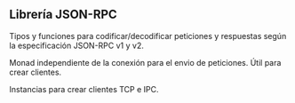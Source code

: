 ## Librería JSON-RPC

Tipos y funciones para codificar/decodificar peticiones y respuestas según
la especificación JSON-RPC v1 y v2.

Monad independiente de la conexión para el envio de peticiones. Útil para
crear clientes.

Instancias para crear clientes TCP e IPC.

